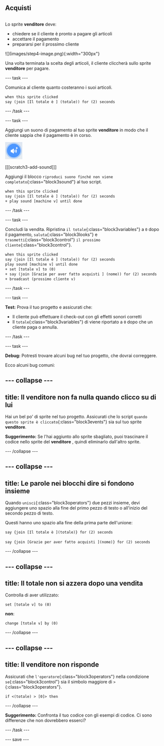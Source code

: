 ## Acquisti

<div style="display: flex; flex-wrap: wrap">
<div style="flex-basis: 200px; flex-grow: 1; margin-right: 15px;">

Lo sprite **venditore** deve:
- chiedere se il cliente è pronto a pagare gli articoli
- accettare il pagamento
- prepararsi per il prossimo cliente
</div>
<div>
![](images/step4-image.png){:width="300px"}
</div>
</div>

Una volta terminata la scelta degli articoli, il cliente cliccherà sullo sprite **venditore** per pagare.

--- task ---

 Comunica al cliente quanto costeranno i suoi articoli.

```blocks3
when this sprite clicked
say (join [Il totale è ] (totale)) for (2) seconds 
```

--- /task ---

--- task ---

Aggiungi un suono di pagamento al tuo sprite **venditore** in modo che il cliente sappia che il pagamento è in corso.

![L'icona Aggiungi un Suono](images/add-sound.png)

[[[scratch3-add-sound]]]

Aggiungi il blocco `riproduci suono finché non viene completato`{:class="block3sound"} al tuo script.

```blocks3
when this sprite clicked
say (join [Il totale è ] (totale)) for (2) seconds
+ play sound [machine v] until done 
```

--- /task ---

--- task ---

Concludi la vendita. Ripristina `il totale`{:class="block3variables"} a `0` dopo il pagamento, `saluta`{:class="block3looks"} e `trasmetti`{:class="block3control"} `il prossimo cliente`{:class="block3control"}.

```blocks3
when this sprite clicked
say (join [Il totale è ] (totale)) for (2) seconds
play sound [machine v] until done 
+ set [totale v] to (0)
+ say (join [Grazie per aver fatto acquisti ] (nome)) for (2) seconds
+ broadcast (prossimo cliente v)
```

--- /task ---

--- task ---

**Test:** Prova il tuo progetto e assicurati che:
- Il cliente può effettuare il check-out con gli effetti sonori corretti
- Il `totale`{:class="block3variables"} di viene riportato a `0` dopo che un cliente paga o annulla.

--- /task ---


--- task ---

**Debug:** Potresti trovare alcuni bug nel tuo progetto, che dovrai correggere.

Ecco alcuni bug comuni:

--- collapse ---
---
title: Il venditore non fa nulla quando clicco su di lui
---

Hai un bel po' di sprite nel tuo progetto. Assicurati che lo script `quando questo sprite è cliccato`{:class="block3events"} sia sul tuo sprite **venditore**.

**Suggerimento:** Se l'hai aggiunto allo sprite sbagliato, puoi trascinare il codice nello sprite del **venditore** , quindi eliminarlo dall'altro sprite.

--- /collapse ---

--- collapse ---
---
title: Le parole nei blocchi dire si fondono insieme
---

Quando `unisci`{:class="block3operators"} due pezzi insieme, devi aggiungere uno spazio alla fine del primo pezzo di testo o all'inizio del secondo pezzo di testo.

Questi hanno uno spazio alla fine della prima parte dell'unione:

```blocks3
say {join [Il totale è ](totale)} for (2) seconds

say {join [Grazie per aver fatto acquisti ](nome)} for (2) seconds
```

--- /collapse ---

--- collapse ---
---
title: Il totale non si azzera dopo una vendita
---

Controlla di aver utilizzato:

```blocks3
set [totale v] to (0)
```

**non**:

```blocks3
change [totale v] by (0)
```

--- /collapse ---

--- collapse ---
---
title: Il venditore non risponde
---

Assicurati che `l'operatore`{:class="block3operators"} nella condizione `se`{:class="block3control"} sia il simbolo maggiore di `>`{:class="block3operators"}.

```blocks3
if <(totale) > [0]> then
```

--- /collapse ---

**Suggerimento:** Confronta il tuo codice con gli esempi di codice. Ci sono differenze che non dovrebbero esserci?

--- /task ---

--- save ---
